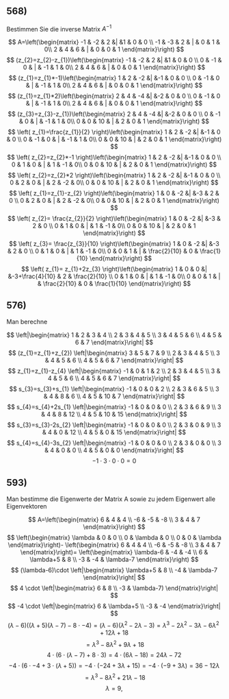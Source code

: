 ## 568)
Bestimmen Sie die inverse Matrix $A^{-1}$

$$
A=\left(\begin{matrix}
-1 & -2 & 2 &| &1 & 0 & 0 \\ 
-1  & -3 & 2 & | & 0 & 1 & 0\\
 2 & 4 & 6 & | & 0 & 0 & 1
\end{matrix}\right)
$$
$$
(z_{2}=z_{2}-z_{1})\left(\begin{matrix}
-1 & -2 & 2 &| &1 & 0 & 0 \\ 
0  & -1 & 0 & | & -1 & 1 & 0\\
 2 & 4 & 6 & | & 0 & 0 & 1
\end{matrix}\right)
$$
$$
(z_{1}=z_{1}*-1)\left(\begin{matrix}
1 & 2 & -2 &| &-1 & 0 & 0 \\ 
0  & -1 & 0 & | & -1 & 1 & 0\\
 2 & 4 & 6 & | & 0 & 0 & 1
\end{matrix}\right)
$$
$$
(z_{1}=z_{1}*2)\left(\begin{matrix}
2 & 4 & -4 &| &-2 & 0 & 0 \\ 
0  & -1 & 0 & | & -1 & 1 & 0\\
 2 & 4 & 6 & | & 0 & 0 & 1
\end{matrix}\right)
$$
$$
(z_{3}=z_{3}-z_{1})\left(\begin{matrix}
2 & 4 & -4 &| &-2 & 0 & 0 \\ 
0  & -1 & 0 & | & -1 & 1 & 0\\
 0 & 0 & 10 & | & 2 & 0 & 1
\end{matrix}\right)
$$
$$
\left( z_{1}=\frac{z_{1}}{2} \right)\left(\begin{matrix}
1 & 2 & -2 &| &-1 & 0 & 0 \\ 
0  & -1 & 0 & | & -1 & 1 & 0\\
 0 & 0 & 10 & | & 2 & 0 & 1
\end{matrix}\right)
$$
$$
\left( z_{2}=z_{2}*-1 \right)\left(\begin{matrix}
1 & 2 & -2 &| &-1 & 0 & 0 \\ 
0  & 1 & 0 & | & 1 & -1 & 0\\
 0 & 0 & 10 & | & 2 & 0 & 1
\end{matrix}\right)
$$
$$
\left( z_{2}=z_{2}*2 \right)\left(\begin{matrix}
1 & 2 & -2 &| &-1 & 0 & 0 \\ 
0  & 2 & 0 & | & 2 & -2 & 0\\
 0 & 0 & 10 & | & 2 & 0 & 1
\end{matrix}\right)
$$
$$
\left( z_{1}=z_{1}-z_{2} \right)\left(\begin{matrix}
1 & 0 & -2 &| &-3 & 2 & 0 \\ 
0  & 2 & 0 & | & 2 & -2 & 0\\
 0 & 0 & 10 & | & 2 & 0 & 1
\end{matrix}\right)
$$
$$
\left( z_{2}= \frac{z_{2}}{2} \right)\left(\begin{matrix}
1 & 0 & -2 &| &-3 & 2 & 0 \\ 
0  & 1 & 0 & | & 1 & -1 & 0\\
 0 & 0 & 10 & | & 2 & 0 & 1
\end{matrix}\right)
$$
$$
\left( z_{3}= \frac{z_{3}}{10} \right)\left(\begin{matrix}
1 & 0 & -2 &| &-3 & 2 & 0 \\ 
0  & 1 & 0 & | & 1 & -1 & 0\\
 0 & 0 & 1 & | & \frac{2}{10} & 0 & \frac{1}{10}
\end{matrix}\right)
$$
$$
\left( z_{1}= z_{1}+2z_{3} \right)\left(\begin{matrix}
1 & 0 & 0 &| &-3+\frac{4}{10} & 2 & \frac{2}{10} \\ 
0  & 1 & 0 & | & 1 & -1 & 0\\
 0 & 0 & 1 & | & \frac{2}{10} & 0 & \frac{1}{10}
\end{matrix}\right)
$$


## 576)
Man berechne

$$
\left|\begin{matrix}
1 & 2 & 3 & 4 \\
2 & 3 & 4 & 5 \\
3 & 4 & 5 & 6 \\
4 & 5 & 6 & 7
\end{matrix}\right|
$$
$$
(z_{1}=z_{1}+z_{2})
\left|\begin{matrix}
3 & 5 & 7 & 9 \\
2 & 3 & 4 & 5 \\
3 & 4 & 5 & 6 \\
4 & 5 & 6 & 7
\end{matrix}\right|
$$
$$
z_{1}=z_{1}-z_{4}
\left|\begin{matrix}
-1 & 0 & 1 & 2 \\
2 & 3 & 4 & 5 \\
3 & 4 & 5 & 6 \\
4 & 5 & 6 & 7
\end{matrix}\right|
$$
$$
s_{3}=s_{3}+s_{1}
\left|\begin{matrix}
-1 & 0 & 0 & 2 \\
2 & 3 & 6 & 5 \\
3 & 4 & 8 & 6 \\
4 & 5 & 10 & 7
\end{matrix}\right|
$$
$$
s_{4}=s_{4}+2s_{1}
\left|\begin{matrix}
-1 & 0 & 0 & 0 \\
2 & 3 & 6 & 9 \\
3 & 4 & 8 & 12 \\
4 & 5 & 10 & 15
\end{matrix}\right|
$$
$$
s_{3}=s_{3}-2s_{2}
\left|\begin{matrix}
-1 & 0 & 0 & 0 \\
2 & 3 & 0 & 9 \\
3 & 4 & 0 & 12 \\
4 & 5 & 0 & 15
\end{matrix}\right|
$$
$$
s_{4}=s_{4}-3s_{2}
\left|\begin{matrix}
-1 & 0 & 0 & 0 \\
2 & 3 & 0 & 0 \\
3 & 4 & 0 & 0 \\
4 & 5 & 0 & 0
\end{matrix}\right|
$$
$$
-1\cdot 3 \cdot 0 \cdot 0 = 0
$$
## 593)
Man bestimme die Eigenwerte der Matrix A sowie zu jedem Eigenwert alle Eigenvektoren

$$
A=\left(\begin{matrix}
6 & 4 & 4 \\
-6 & -5 & -8 \\
3  & 4  & 7
\end{matrix}\right)
$$
$$
\left(\begin{matrix}
\lambda  & 0 & 0 \\
0 & \lambda & 0 \\
0 & 0 & \lambda
\end{matrix}\right)-
\left(\begin{matrix}
6 & 4 & 4 \\
-6 & -5 & -8 \\
3  & 4  & 7
\end{matrix}\right)=
\left(\begin{matrix}
\lambda-6 & -4 & -4 \\
6 & \lambda+5 & 8 \\
-3 & -4 & \lambda-7
\end{matrix}\right)
$$
$$
(\lambda-6)\cdot \left|\begin{matrix}
\lambda+5 & 8 \\
-4 & \lambda-7
\end{matrix}\right|
$$
$$
4 \cdot \left|\begin{matrix}
6 & 8 \\
-3 & \lambda-7)
\end{matrix}\right|
$$
$$
-4 \cdot \left|\begin{matrix}
6 & \lambda+5 \\
-3 & -4
\end{matrix}\right|
$$
$$
(\lambda-6)((\lambda+5)(\lambda-7)-8\cdot-4) = (\lambda-6)(\lambda^{2}-2\lambda-3)=\lambda^{3}-2\lambda^{2}-3\lambda-6\lambda^{2}+12\lambda+18
$$
$$
=\lambda^{3}-8\lambda^{2} +9\lambda+18
$$
$$
4\cdot(6\cdot (\lambda-7)+8\cdot3) = 4 \cdot(6\lambda-18)=24\lambda-72
$$
$$
-4 \cdot (6 \cdot -4 + 3 \cdot(\lambda+5))=-4\cdot(-24+3\lambda+15)=-4\cdot(-9+3\lambda)=36-12\lambda
$$
$$
=\lambda^{3}-8\lambda^{2}+21\lambda -18
$$
$$
\lambda=9, 
$$
